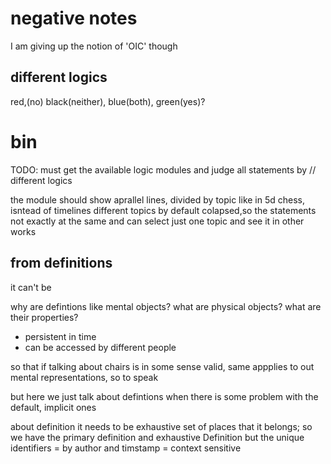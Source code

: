 
# negative notes
I am giving up the notion of 'OIC' though

## different logics
red,(no) black(neither), blue(both), green(yes)?


# bin
TODO: must get the available logic modules and judge all statements by //
different logics

the module should show aprallel lines, divided by topic
like in 5d chess, isntead of timelines different topics
by default colapsed,so the statements not exactly at the same
and can select just one topic and see it in other works



## from definitions
it can't be

why are defintions like mental objects?
what are physical objects?
what are their properties?
- persistent in time
- can be accessed by different people

so that if talking about chairs is in some sense valid, same appplies to out mental representations, so to speak

but here we just talk about defintions when there is some problem with
the default, implicit ones

about definition
it needs to be exhaustive set of places that it belongs;
so we have the primary definition and exhaustive Definition
but the unique identifiers = by author and timstamp = context sensitive
